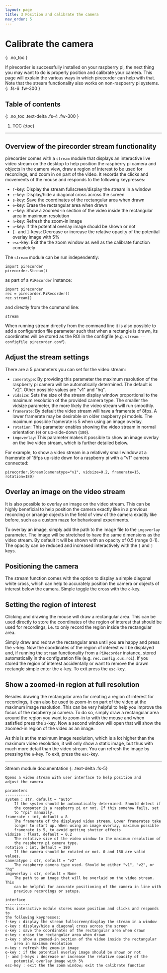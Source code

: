 ```yaml
---
layout: page
title: 3 Position and calibrate the camera
nav_order: 5
---
```


# Calibrate the camera
{: .no_toc }

If pirecorder is successfully installed on your raspberry pi, the next thing you may want to do is properly position and calibrate your camera. This page will explain the various ways in which pirecorder can help with that. Note that the stream functionality also works on non-raspberry pi systems.
{: .fs-6 .fw-300 }

## Table of contents
{: .no_toc .text-delta .fs-4 .fw-300 }

1. TOC
{:toc}
---

## Overview of the pirecorder stream functionality
pirecorder comes with a `stream` module that displays an interactive live video stream on the desktop to help position the raspberry pi camera and objects in the camera view, draw a region of interest to be used for recordings, and zoom in on part of the video. It records the clicks and movements of the mouse and responds to the following keypresses:

- `f`-key: Display the stream fullscreen/display the stream in a window
- `c`-key: Display/hide a diagonal cross across the screen
- `s`-key: Save the coordinates of the rectangular area when drawn
- `e`-key: Erase the rectangular area when drawn
- `z`-key: Show a zoomed-in section of the video inside the rectangular area in maximum resolution
- `n`-key: Refresh the zoom-in image
- `o`-key: If the potential overlay image should be shown or not
- `[`- and `]`-keys: Decrease or increase the relative opacity of the potential overlay image with 5%
- `esc`-key: Exit the the zoom window as well as the calibrate function completely

The `stream` module can be run independently:
```
import pirecorder
pirecorder.Stream()
```

as part of a `PiRecorder` instance:
```
import pirecorder
rec = pirecorder.PiRecorder()
rec.stream()
```

and directly from the command line:
```
stream
```

When running stream directly from the command line it is also possible to add a configuration file parameter such that when a rectangle is drawn, its coordinates will be stored as the ROI in the configfile (e.g. `stream --configfile pirecorder.conf`).

## Adjust the stream settings
There are a 5 parameters you can set for the video stream:
- `cameratype`: By providing this parameter the maximum resolution of the raspberry pi camera will be automatically determined. The default is "v2". Other possible values are "v1" and "hq".
- `vidsize`: Sets the size of the stream display window proportional to the maximum resolution of the provided camera type. The smaller the vidsize parameter, the more likely the video stream will run smoothly.
- `framerate`: By default the video stream will have a framerate of 8fps. A lower framerate may be desirable on older raspberry pi models. The maximum possible framerate is 5 when using an image overlay.
- `rotation`: This parameter enables showing the video stream in normal orientation (`0`) or up-side-down (`180`).
- `imgoverlay`: This parameter makes it possible to show an image overlay on the live video stream, which is further detailed below.

For example, to show a video stream in a relatively small window at a framerate of 15fps up-side down for a raspberry pi with a "v1" camera connected:

```
pirecorder.Stream(cameratype="v1", vidsize=0.2, framerate=15, rotation=180)
```

## Overlay an image on the video stream
It is also possible to overlay an image on the video stream. This can be highly beneficial to help position the camera exactly like in a previous recording or arrange objects in the field of view of the camera exactly like before, such as a custom maze for behavioural experiments.

To overlay an image, simply add the path to the image file to the `imgoverlay` parameter. The image will be stretched to have the same dimensions as the video stream. By default it will be shown with an opacity of 0.5 (range 0-1). The opacity can be reduced and increased interactively with the `[` and `]` keys.

## Positioning the camera
The stream function comes with the option to display a simple diagonal white cross, which can help to accurately position the camera or objects of interest below the camera. Simple toggle the cross with the `c`-key.

## Setting the region of interest
Clicking and drawing the mouse will draw a rectangular area. This can be used directly to store the coordinates of the region of interest that should be used for recordings, i.e. to only record the region inside the rectangular area.

Simply draw and redraw the rectangular area until you are happy and press the `s`-key. Now the coordinates of the region of interest will be displayed and, if running the `stream` functionality from a `PiRecorder` instance, stored automatically in the configuration file (e.g. `rec.config.cus.roi`). If you stored the region of interest accidentally or want to remove the drawn rectangle simple enter the `e`-key. To exit press the `esc`-key.

## Show a zoomed-in region at full resolution
Besides drawing the rectangular area for creating a region of interest for recordings, it can also be used to zoom-in on part of the video at the maximum image resolution. This can be very helpful to help you improve the focus of the raspberry pi camera. To do so, simply draw a rectangular area around the region you want to zoom-in to with the mouse and when satisfied press the `z`-key. Now a second window will open that will show the zoomed-in region of the video as an image.

As this is at the maximum image resolution, which is a lot higher than the maximum video resolution, it will only show a static image, but thus with much more detail than the video stream. You can refresh the image by pressing the `n`-key. To exit, press the `esc`-key.

---
Stream module documentation
{: .text-delta .fs-5}

```
Opens a video stream with user interface to help position and
adjust the camera

parameters
-----------
system : str, default = "auto"
    If the system should be automatically determined. Should detect if
    the computer is a raspberry pi or not. If this somehow fails, set
    to "rpi" manually.
framerate : int, default = 8
    The framerate of the displayed video stream. Lower framerates take
    longer to start up. When using an image overlay, maximum possible
    framerate is 5, to avoid getting shutter effects
vidsize : float, default = 0.2
    The relative size of the video window to the maximum resolution of
    the raspberry pi camera type.
rotation : int, default = 180
    If the camera should be rotated or not. 0 and 180 are valid values.
cameratype : str, default = "v2"
    The raspberry camera type used. Should be either "v1", "v2", or "hq"
imgoverlay : str, default = None
    The path to an image that will be overlaid on the video stream. This
    can be helpful for accurate positioning of the camera in line with
    previous recordings or setups.

interface
-----------
This interactive module stores mouse position and clicks and responds to
the following keypresses:
f-key : display the stream fullscreen/display the stream in a window
c-key : display/hide a diagonal cross across the screen
s-key : save the coordinates of the rectangular area when drawn
e-key : erase the rectangular area when drawn
z-key : show a zoomed-in section of the video inside the rectangular
    area in maximum resolution
n-key : refresh the zoom-in image
o-key : if the potential overlay image should be shown or not
[- and ]-keys : decrease or increase the relative opacity of the
    potential overlay image with 5%
esc-key : exit the the zoom window; exit the calibrate function
```
